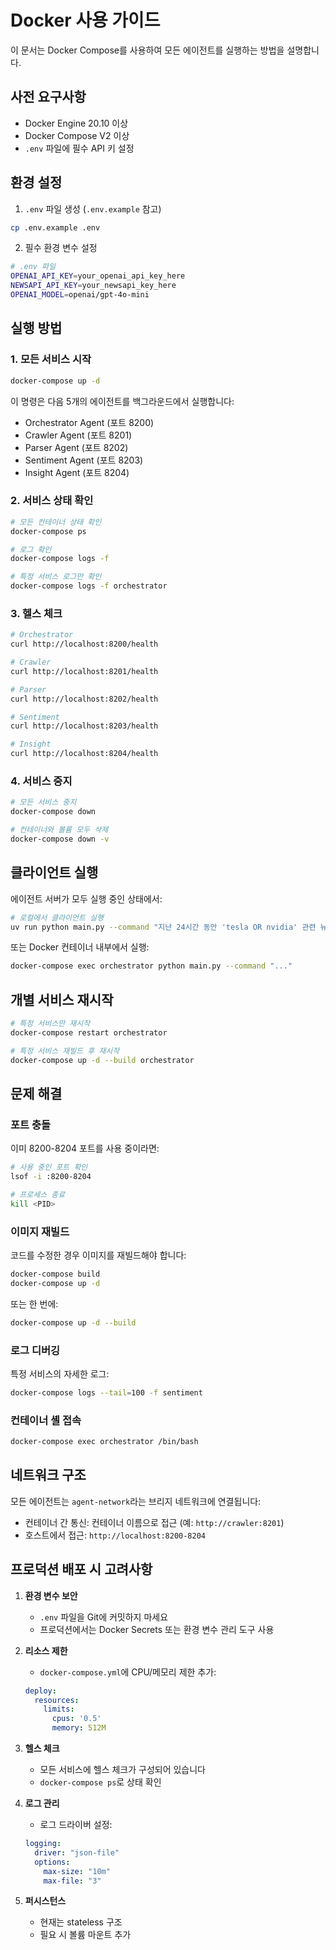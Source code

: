 # Docker 사용 가이드

이 문서는 Docker Compose를 사용하여 모든 에이전트를 실행하는 방법을 설명합니다.

## 사전 요구사항

- Docker Engine 20.10 이상
- Docker Compose V2 이상
- `.env` 파일에 필수 API 키 설정

## 환경 설정

1. `.env` 파일 생성 (`.env.example` 참고)

```bash
cp .env.example .env
```

2. 필수 환경 변수 설정

```bash
# .env 파일
OPENAI_API_KEY=your_openai_api_key_here
NEWSAPI_API_KEY=your_newsapi_key_here
OPENAI_MODEL=openai/gpt-4o-mini
```

## 실행 방법

### 1. 모든 서비스 시작

```bash
docker-compose up -d
```

이 명령은 다음 5개의 에이전트를 백그라운드에서 실행합니다:
- Orchestrator Agent (포트 8200)
- Crawler Agent (포트 8201)
- Parser Agent (포트 8202)
- Sentiment Agent (포트 8203)
- Insight Agent (포트 8204)

### 2. 서비스 상태 확인

```bash
# 모든 컨테이너 상태 확인
docker-compose ps

# 로그 확인
docker-compose logs -f

# 특정 서비스 로그만 확인
docker-compose logs -f orchestrator
```

### 3. 헬스 체크

```bash
# Orchestrator
curl http://localhost:8200/health

# Crawler
curl http://localhost:8201/health

# Parser
curl http://localhost:8202/health

# Sentiment
curl http://localhost:8203/health

# Insight
curl http://localhost:8204/health
```

### 4. 서비스 중지

```bash
# 모든 서비스 중지
docker-compose down

# 컨테이너와 볼륨 모두 삭제
docker-compose down -v
```

## 클라이언트 실행

에이전트 서버가 모두 실행 중인 상태에서:

```bash
# 로컬에서 클라이언트 실행
uv run python main.py --command "지난 24시간 동안 'tesla OR nvidia' 관련 뉴스 파이프라인을 실행해줘" --max-llm-calls 10
```

또는 Docker 컨테이너 내부에서 실행:

```bash
docker-compose exec orchestrator python main.py --command "..."
```

## 개별 서비스 재시작

```bash
# 특정 서비스만 재시작
docker-compose restart orchestrator

# 특정 서비스 재빌드 후 재시작
docker-compose up -d --build orchestrator
```

## 문제 해결

### 포트 충돌

이미 8200-8204 포트를 사용 중이라면:

```bash
# 사용 중인 포트 확인
lsof -i :8200-8204

# 프로세스 종료
kill <PID>
```

### 이미지 재빌드

코드를 수정한 경우 이미지를 재빌드해야 합니다:

```bash
docker-compose build
docker-compose up -d
```

또는 한 번에:

```bash
docker-compose up -d --build
```

### 로그 디버깅

특정 서비스의 자세한 로그:

```bash
docker-compose logs --tail=100 -f sentiment
```

### 컨테이너 셸 접속

```bash
docker-compose exec orchestrator /bin/bash
```

## 네트워크 구조

모든 에이전트는 `agent-network`라는 브리지 네트워크에 연결됩니다:

- 컨테이너 간 통신: 컨테이너 이름으로 접근 (예: `http://crawler:8201`)
- 호스트에서 접근: `http://localhost:8200-8204`

## 프로덕션 배포 시 고려사항

1. **환경 변수 보안**
   - `.env` 파일을 Git에 커밋하지 마세요
   - 프로덕션에서는 Docker Secrets 또는 환경 변수 관리 도구 사용

2. **리소스 제한**
   - `docker-compose.yml`에 CPU/메모리 제한 추가:
   ```yaml
   deploy:
     resources:
       limits:
         cpus: '0.5'
         memory: 512M
   ```

3. **헬스 체크**
   - 모든 서비스에 헬스 체크가 구성되어 있습니다
   - `docker-compose ps`로 상태 확인

4. **로그 관리**
   - 로그 드라이버 설정:
   ```yaml
   logging:
     driver: "json-file"
     options:
       max-size: "10m"
       max-file: "3"
   ```

5. **퍼시스턴스**
   - 현재는 stateless 구조
   - 필요 시 볼륨 마운트 추가
